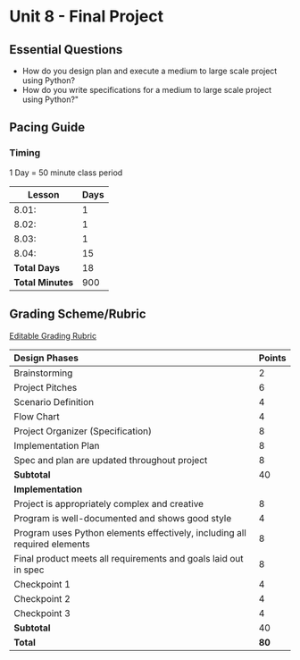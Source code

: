 # Unit 8 - Final Project

## Essential Questions

* How do you design plan and execute a medium to large scale project using Python?
* How do you write specifications for a medium to large scale project using Python?"

## Pacing Guide

### Timing

1 Day = 50 minute class period

| Lesson | Days |
| ------ | -------------- |
| 8.01: | 1 |
| 8.02: | 1 |
| 8.03: | 1 |
| 8.04: | 15 |
| **Total Days** | 18 | |
| **Total Minutes** | 900| |

## Grading Scheme/Rubric

[Editable Grading Rubric](https://github.com/TEALSK12/2nd-semester-introduction-to-computer-science/raw/master/units/8_unit/rubric.docx)

| Design Phases | Points |
| :--- | :--- |
| Brainstorming | 2 |
| Project Pitches    | 6 |
| Scenario Definition   |4 |
| Flow Chart    | 4  |
| Project Organizer (Specification)  | 8  |
| Implementation Plan    | 8  |
| Spec and plan are updated throughout project   | 8 |
| **Subtotal**    | 40  |
| **Implementation** | |
| Project is appropriately complex and creative  | 8 |
| Program is well-documented and shows good style | 4 |
| Program uses Python elements effectively, including all required elements | 8  |
| Final product meets all requirements and goals laid out in spec    | 8 |
| Checkpoint 1 | 4  |
| Checkpoint 2 | 4  |
| Checkpoint 3 | 4  |
| **Subtotal**    | 40  |
| **Total** | **80** |
